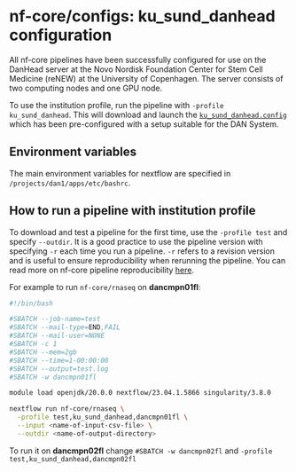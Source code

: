 # nf-core/configs: ku_sund_danhead configuration

All nf-core pipelines have been successfully configured for use on the DanHead server
at the Novo Nordisk Foundation Center for Stem Cell Medicine (reNEW) at the University of Copenhagen.
The server consists of two computing nodes and one GPU node.

To use the institution profile, run the pipeline with `-profile ku_sund_danhead`.
This will download and launch the [`ku_sund_danhead.config`](../conf/ku_sund_danhead.config)
which has been pre-configured with a setup suitable for the DAN System.

## Environment variables

The main environment variables for nextflow are specified in `/projects/dan1/apps/etc/bashrc`.

## How to run a pipeline with institution profile

To download and test a pipeline for the first time, use the `-profile test` and
specify `--outdir`. It is a good practice to use the pipeline version with
specifying `-r` each time you run a pipeline. `-r` refers to a revision version
and is useful to ensure reproducibility when rerunning the pipeline. You can read
more on nf-core pipeline reproducibility [here](https://nf-co.re/rnaseq/3.10.1/docs/usage#reproducibility).

For example to run `nf-core/rnaseq` on **dancmpn01fl**:

```bash
#!/bin/bash

#SBATCH --job-name=test
#SBATCH --mail-type=END,FAIL
#SBATCH --mail-user=NONE
#SBATCH -c 1
#SBATCH --mem=2gb
#SBATCH --time=1-00:00:00
#SBATCH --output=test.log
#SBATCH -w dancmpn01fl

module load openjdk/20.0.0 nextflow/23.04.1.5866 singularity/3.8.0

nextflow run nf-core/rnaseq \
  -profile test,ku_sund_danhead,dancmpn01fl \
  --input <name-of-input-csv-file> \
  --outdir <name-of-output-directory>

```

To run it on **dancmpn02fl** change `#SBATCH -w dancmpn02fl` and
`-profile test,ku_sund_danhead,dancmpn02fl`
